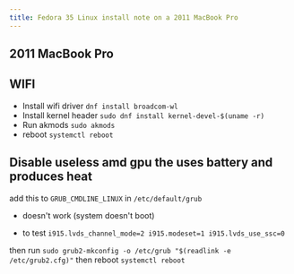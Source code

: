 ```yaml
---
title: Fedora 35 Linux install note on a 2011 MacBook Pro
---
```

## 2011 MacBook Pro


## WIFI
- Install wifi driver
`dnf install broadcom-wl`
- Install kernel header
`sudo dnf install kernel-devel-$(uname -r)`
- Run akmods
`sudo akmods`
- reboot
`systemctl reboot`

## Disable useless amd gpu the uses battery and produces heat
add this to `GRUB_CMDLINE_LINUX` in `/etc/default/grub`
- doesn't work (system doesn't boot)

- to test 
`i915.lvds_channel_mode=2 i915.modeset=1 i915.lvds_use_ssc=0`

then run 
`sudo grub2-mkconfig -o /etc/grub "$(readlink -e /etc/grub2.cfg)"`
then reboot
`systemctl reboot`